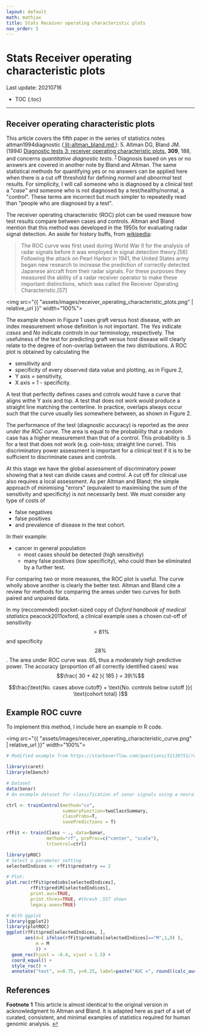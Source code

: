 ```yaml
---
layout: default
math: mathjax
title: Stats Receiver operating characteristic plots
nav_order: 5
---
```


# Stats Receiver operating characteristic plots
Last update: 20210716

* TOC
{:toc}

---

## Receiver operating characteristic plots
This article covers the fifth paper in the series of statistics notes altman1994diagnostic
([ lit-altman_bland.md ]( https://github.com/DylanLawless/notes/blob/main/202106291417-lit-altman_bland.md )): 5. Altman DG, Bland JM. (1994) <a href="http://www.bmj.com/cgi/content/full/309/6948/188"> Diagnostic tests 3: receiver operating characteristic plots.</a> <b>309</b>, 188,
and concerns _quantitative diagnostic tests_.
<sup id="a1">[1](#f1)</sup>
Diagnosis based on yes or no answers are covered in another note by Bland and Altman.
The same statistical methods for quantifying yes or no answers can be applied here when there is a cut off threshold for defining _normal_ and _abnormal_ test results.
For simplicity, I will call someone who is diagnosed by a clinical test a "_case_" and someone who is not diagnosed by a test/healthy/normal, a "_control_".
These terms are incorrect but much simpler to repeatedly read than "people who are diagnosed by a test".

The receiver operating characteristic (ROC) plot can be used measure how test results compare between cases and controls.
Altman and Bland mention that this method was developed in the 1950s for evaluating radar signal detection.
An aside for history buffs, from [wikipedia](https://en.wikipedia.org/wiki/Receiver_operating_characteristic):
> The ROC curve was first used during World War II for the analysis of radar signals before it was employed in signal detection theory.[56] Following the attack on Pearl Harbor in 1941, the United States army began new research to increase the prediction of correctly detected Japanese aircraft from their radar signals. For these purposes they measured the ability of a radar receiver operator to make these important distinctions, which was called the Receiver Operating Characteristic.[57]

<img src="{{ "assets/images/receiver_operating_characteristic_plots.png" | relative_url }}" width="100%">

The example shown in Figure 1 uses graft versus host disease, with an index measurement whose definition is not important.
The _Yes_ indicate _cases_ and _No_ indicate _controls_ in our terminology, respectively. 
The usefulness of the test for predicting graft versus host disease will clearly relate to the degree of non-overlap between the two distributions.
A ROC plot is obtained by calculating the
* sensitivity and 
* specificity 
of every observed data value and plotting, as in Figure 2,
* Y axis = sensitivity,
* X axis = 1 - specificity.

A test that perfectly defines cases and cotrols would have a curve that aligns withe Y axis and top.
A test that does not work would produce a straight line matching the centerline.
In practice, overlaps always occur such that the curve usually lies somewhere between, as shown in Figure 2.

The performance of the test (diagnostic accuracy) is reported as the _area under the ROC curve_.
The area is equal to the probability that a random case has a higher measurement than that of a control.
This probability is .5 for a test that does not work (e.g. coin-toss; straight line curve).
This discriminatory power assessment is important for a clinical test if it is to be sufficient to discriminate cases and controls. 

At this stage we have the global assessment of discriminatory power showing that a test can divide cases and control.
A cut off for clinical use also requires a local assessment. 
As per Altman and Bland; the simple approach of minimising "errors" (equivalent to maximising the sum of the sensitivity and specificity) is not necessarily best. 
We must consider any type of costs of 
* false negatives
* false positives
* and prevalence of disease in the test cohort. 

In their example:
* cancer in general population
	- most cases should be detected (high sensitivity) 
	- many false positives (low specificity), who could then be eliminated by a further test.

For comparing two or more measures, the ROC plot is useful. 
The curve wholly above another is clearly the better test. 
Altman and Bland cite a review for methods for comparing the areas under two curves for both paired and unpaired data. 

In my (reccomended) pocket-sized copy of 
_Oxford handbook of medical statistics_
peacock2011oxford,
a clinical example uses a chosen cut-off of sensitivity $$>81\%$$ and specificity $$28\%$$. 
The area under ROC curve was .65, thus a moderately high predictive power. 
The accuracy (proportion of all correctly identified cases) was 
$$\frac{ 30 + 42 }{ 185 } = 39\%$$

<div class="table-wrapper" markdown="block">

$$\frac{\text{No. cases above cutoff} + \text{No. controls below cutoff }}{ \text{cohort total} }$$

</div>

## Example ROC cuvre
To implement this method, I include here an example in R code.

<img src="{{ "assets/images/receiver_operating_characteristic_curve.png" | relative_url }}" width="100%">

``` R
# Modified example from https://stackoverflow.com/questions/31138751/roc-curve-from-training-data-in-caret

library(caret)
library(mlbench)

# Dataset
data(Sonar)
# An example dataset for classification of sonar signals using a neural network. The task is to train a network to discriminate between sonar signals bounced off a metal cylinder and those bounced off a roughly cylindrical rock. Each pattern is a set of 60 numbers in the range 0.0 to 1.0. Each number represents the energy within a particular frequency band, integrated over a certain period of time. Labels: "R" if the object is a rock and "M" if it is a mine (metal cylinder). 

ctrl <- trainControl(method="cv", 
                     summaryFunction=twoClassSummary, 
                     classProbs=T,
                     savePredictions = T)

rfFit <- train(Class ~ ., data=Sonar, 
               method="rf", preProc=c("center", "scale"), 
               trControl=ctrl)

library(pROC)
# Select a parameter setting
selectedIndices <- rfFit$pred$mtry == 2

# Plot:
plot.roc(rfFit$pred$obs[selectedIndices],
         rfFit$pred$M[selectedIndices], 
         print.auc=TRUE,  
         print.thres=TRUE, #thresh .557 shown
         legacy.axes=TRUE)

# With ggplot
library(ggplot2)
library(plotROC)
ggplot(rfFit$pred[selectedIndices, ], 
       aes(d=( ifelse(rfFit$pred$obs[selectedIndices]=="M",1,0) ),
           m = M 
           )) + 
  geom_roc(hjust = -0.4, vjust = 1.5) + 
  coord_equal() +
  style_roc() + 
  annotate("text", x=0.75, y=0.25, label=paste("AUC =", round((calc_auc(g))$AUC, 4)))

```

## References 


**Footnote**
<b id="f1">1</b> This article is almost identical to the original version in acknowledgment to Altman and Bland. It is adapted here as part of a set of curated, consistent, and minimal examples of statistics required for human genomic analysis.
[↩](#a1)
